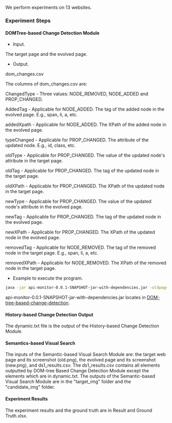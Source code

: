 We perform experiments on 13 websites. 
### Experiment Steps

#### DOMTree-based Change Detection Module
+ Input.

The target page and the evolved page.
+ Output.

dom_changes.csv

The columns of dom_changes.csv are:

ChangedType - Three values: NODE_REMOVED, NODE_ADDED and PROP_CHANGED.

AddedTag - Applicable for NODE_ADDED. The tag of the added node in the evolved page. E.g., span, li, a, etc.

addedXpath - Applicable for NODE_ADDED. The XPath of the added node in the evolved page.

typeChanged - Applicable for PROP_CHANGED. The attribute of the updated node. E.g., id, class, etc.

oldType - Applicable for PROP_CHANGED. The value of the updated node's attribute in the target page.

oldTag - Applicable for PROP_CHANGED. The tag of the updated node in the target page.

oldXPath - Applicable for PROP_CHANGED. The XPath of the updated node in the target page.

newType - Applicable for PROP_CHANGED. The value of the updated node's attribute in the evolved page.

newTag - Applicable for PROP_CHANGED. The tag of the updated node in the evolved page.

newXPath - Applicable for PROP_CHANGED. The XPath of the updated node in the evolved page.

removedTag - Applicable for NODE_REMOVED. The tag of the removed node in the target page. E.g., span, li, a, etc.

removedXPath - Applicable for NODE_REMOVED. The XPath of the removed node in the target page.

+ Example to execute the program.

```bash
java -jar api-monitor-0.0.1-SNAPSHOT-jar-with-dependencies.jar -oldpage: w3schools/2016.html -newpage: w3schools/2019.html
```

api-monitor-0.0.1-SNAPSHOT-jar-with-dependencies.jar locates in [DOM-tree-based-change-detection](DOM-tree-based-change-detection).

#### History-based Change Detection Output
The dynamic.txt file is the output of the History-based Change Detection Module.
#### Semantics-based Visual Search 
The inputs of the Semantic-based Visual Search Module are: the target web page and its screenshot (old.png), the evolved page and its screenshot (new.png), and ds1_results.csv. The ds1_results.csv contains all elements outputted by DOM-tree Based Change Detection Module except the elements which are in dynamic.txt.
The outputs of the Semantic-based Visual Search Module are in the "target_img" folder and the "candidate_img" folder. 
#### Experiment Results
The experiment results and the ground truth are in Result and Ground Truth.xlsx.


